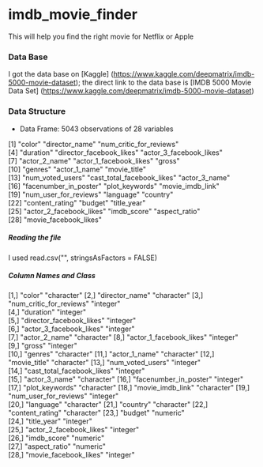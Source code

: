 # imdb_movie_finder
This will help you find the right movie for Netflix or Apple 

### Data Base
I got the data base on [Kaggle] (https://www.kaggle.com/deepmatrix/imdb-5000-movie-dataset); the direct link to the data base is [IMDB 5000 Movie Data Set] (https://www.kaggle.com/deepmatrix/imdb-5000-movie-dataset)


### Data Structure
  * Data Frame: 5043 observations of 28 variables
  
   [1] "color"                     "director_name"             "num_critic_for_reviews"   
 [4] "duration"                  "director_facebook_likes"   "actor_3_facebook_likes"   
 [7] "actor_2_name"              "actor_1_facebook_likes"    "gross"                    
[10] "genres"                    "actor_1_name"              "movie_title"              
[13] "num_voted_users"           "cast_total_facebook_likes" "actor_3_name"             
[16] "facenumber_in_poster"      "plot_keywords"             "movie_imdb_link"          
[19] "num_user_for_reviews"      "language"                  "country"                  
[22] "content_rating"            "budget"                    "title_year"               
[25] "actor_2_facebook_likes"    "imdb_score"                "aspect_ratio"             
[28] "movie_facebook_likes"

##### Reading the file

I used read.csv("", stringsAsFactors = FALSE)

##### Column Names and Class

  [1,] "color"                     "character"
 [2,] "director_name"             "character"
 [3,] "num_critic_for_reviews"    "integer"  
 [4,] "duration"                  "integer"  
 [5,] "director_facebook_likes"   "integer"  
 [6,] "actor_3_facebook_likes"    "integer"  
 [7,] "actor_2_name"              "character"
 [8,] "actor_1_facebook_likes"    "integer"  
 [9,] "gross"                     "integer"  
[10,] "genres"                    "character"
[11,] "actor_1_name"              "character"
[12,] "movie_title"               "character"
[13,] "num_voted_users"           "integer"  
[14,] "cast_total_facebook_likes" "integer"  
[15,] "actor_3_name"              "character"
[16,] "facenumber_in_poster"      "integer"  
[17,] "plot_keywords"             "character"
[18,] "movie_imdb_link"           "character"
[19,] "num_user_for_reviews"      "integer"  
[20,] "language"                  "character"
[21,] "country"                   "character"
[22,] "content_rating"            "character"
[23,] "budget"                    "numeric"  
[24,] "title_year"                "integer"  
[25,] "actor_2_facebook_likes"    "integer"  
[26,] "imdb_score"                "numeric"  
[27,] "aspect_ratio"              "numeric"  
[28,] "movie_facebook_likes"      "integer"  

